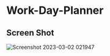 # Work-Day-Planner










## Screen Shot
![Screenshot 2023-03-02 021947](https://user-images.githubusercontent.com/122870981/222371701-2e1feba2-3521-4f89-8735-873b53480c78.png)
